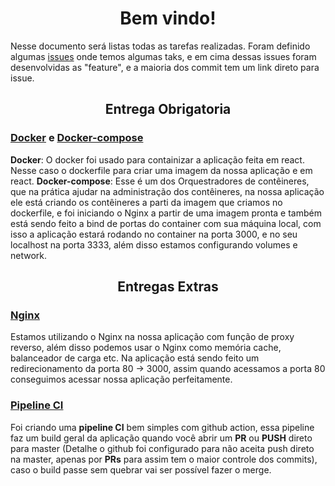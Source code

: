 <center>

# Bem vindo!

</center>

Nesse documento será listas todas as tarefas realizadas. Foram definido algumas [issues](https://github.com/francisco1code/Desafio-Tech-DevOps/issues) onde temos algumas taks, e em cima dessas issues foram desenvolvidas as "feature", e a maioria dos commit tem um link direto para issue.

<center>

## Entrega Obrigatoria

</center>

### [Docker](https://github.com/francisco1code/Desafio-Tech-DevOps/blob/main/prod/Dockerfile) e [Docker-compose](https://github.com/francisco1code/Desafio-Tech-DevOps/blob/main/docker-compose.yml)

**Docker**: O docker foi usado para containizar a aplicação feita em react. Nesse caso  o dockerfile para criar uma imagem da nossa aplicação e em react.
**Docker-compose**: Esse é um dos Orquestradores de contêineres, que na prática ajudar na administração dos contêineres, na nossa aplicação ele está criando os contêineres a parti da imagem que criamos no dockerfile, e foi iniciando o Nginx a partir de uma imagem pronta e também está sendo feito a bind de portas do container com sua máquina local, com isso a aplicação estará rodando no container na porta 3000, e no seu localhost na porta 3333, além disso estamos configurando volumes e network.

<center>

##  Entregas Extras

</center>

### [Nginx](https://github.com/francisco1code/Desafio-Tech-DevOps/blob/main/nginx/nginx.conf)

Estamos utilizando o Nginx na nossa aplicação com função de proxy reverso, além disso podemos usar o Nginx como memória cache, balanceador de carga etc. Na aplicação está sendo feito um redirecionamento da porta 80 -> 3000, assim quando acessamos a porta 80 conseguimos acessar nossa aplicação perfeitamente.

### [Pipeline CI](https://github.com/francisco1code/Desafio-Tech-DevOps/runs/4196778233?check_suite_focus=true)

Foi criando uma **pipeline CI** bem simples com github action, essa pipeline faz um build geral da aplicação quando você abrir um **PR** ou **PUSH** direto para master (Detalhe o github foi configurado para não aceita push direto na master, apenas por **PRs** para assim tem o maior controle dos commits), caso o build passe sem quebrar vai ser possível fazer o merge.









